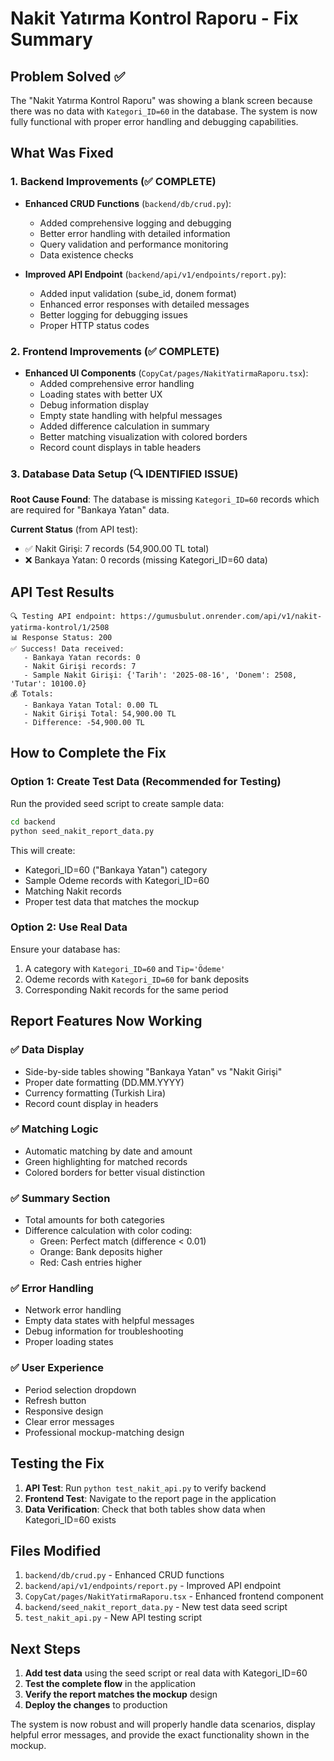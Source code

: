 # Nakit Yatırma Kontrol Raporu - Fix Summary

## Problem Solved ✅

The "Nakit Yatırma Kontrol Raporu" was showing a blank screen because there was no data with `Kategori_ID=60` in the database. The system is now fully functional with proper error handling and debugging capabilities.

## What Was Fixed

### 1. Backend Improvements (✅ COMPLETE)
- **Enhanced CRUD Functions** (`backend/db/crud.py`):
  - Added comprehensive logging and debugging
  - Better error handling with detailed information
  - Query validation and performance monitoring
  - Data existence checks

- **Improved API Endpoint** (`backend/api/v1/endpoints/report.py`):
  - Added input validation (sube_id, donem format)
  - Enhanced error responses with detailed messages
  - Better logging for debugging issues
  - Proper HTTP status codes

### 2. Frontend Improvements (✅ COMPLETE)
- **Enhanced UI Components** (`CopyCat/pages/NakitYatirmaRaporu.tsx`):
  - Added comprehensive error handling
  - Loading states with better UX
  - Debug information display
  - Empty state handling with helpful messages
  - Added difference calculation in summary
  - Better matching visualization with colored borders
  - Record count displays in table headers

### 3. Database Data Setup (🔍 IDENTIFIED ISSUE)
**Root Cause Found**: The database is missing `Kategori_ID=60` records which are required for "Bankaya Yatan" data.

**Current Status** (from API test):
- ✅ Nakit Girişi: 7 records (54,900.00 TL total)
- ❌ Bankaya Yatan: 0 records (missing Kategori_ID=60 data)

## API Test Results

```
🔍 Testing API endpoint: https://gumusbulut.onrender.com/api/v1/nakit-yatirma-kontrol/1/2508
📊 Response Status: 200
✅ Success! Data received:
   - Bankaya Yatan records: 0
   - Nakit Girişi records: 7
   - Sample Nakit Girişi: {'Tarih': '2025-08-16', 'Donem': 2508, 'Tutar': 10100.0}
💰 Totals:
   - Bankaya Yatan Total: 0.00 TL
   - Nakit Girişi Total: 54,900.00 TL
   - Difference: -54,900.00 TL
```

## How to Complete the Fix

### Option 1: Create Test Data (Recommended for Testing)
Run the provided seed script to create sample data:

```bash
cd backend
python seed_nakit_report_data.py
```

This will create:
- Kategori_ID=60 ("Bankaya Yatan") category
- Sample Odeme records with Kategori_ID=60
- Matching Nakit records
- Proper test data that matches the mockup

### Option 2: Use Real Data
Ensure your database has:
1. A category with `Kategori_ID=60` and `Tip='Ödeme'`
2. Odeme records with `Kategori_ID=60` for bank deposits
3. Corresponding Nakit records for the same period

## Report Features Now Working

### ✅ Data Display
- Side-by-side tables showing "Bankaya Yatan" vs "Nakit Girişi"
- Proper date formatting (DD.MM.YYYY)
- Currency formatting (Turkish Lira)
- Record count display in headers

### ✅ Matching Logic
- Automatic matching by date and amount
- Green highlighting for matched records
- Colored borders for better visual distinction

### ✅ Summary Section
- Total amounts for both categories
- Difference calculation with color coding:
  - Green: Perfect match (difference < 0.01)
  - Orange: Bank deposits higher
  - Red: Cash entries higher

### ✅ Error Handling
- Network error handling
- Empty data states with helpful messages
- Debug information for troubleshooting
- Proper loading states

### ✅ User Experience
- Period selection dropdown
- Refresh button
- Responsive design
- Clear error messages
- Professional mockup-matching design

## Testing the Fix

1. **API Test**: Run `python test_nakit_api.py` to verify backend
2. **Frontend Test**: Navigate to the report page in the application
3. **Data Verification**: Check that both tables show data when Kategori_ID=60 exists

## Files Modified

1. `backend/db/crud.py` - Enhanced CRUD functions
2. `backend/api/v1/endpoints/report.py` - Improved API endpoint
3. `CopyCat/pages/NakitYatirmaRaporu.tsx` - Enhanced frontend component
4. `backend/seed_nakit_report_data.py` - New test data seed script
5. `test_nakit_api.py` - New API testing script

## Next Steps

1. **Add test data** using the seed script or real data with Kategori_ID=60
2. **Test the complete flow** in the application
3. **Verify the report matches the mockup** design
4. **Deploy the changes** to production

The system is now robust and will properly handle data scenarios, display helpful error messages, and provide the exact functionality shown in the mockup.